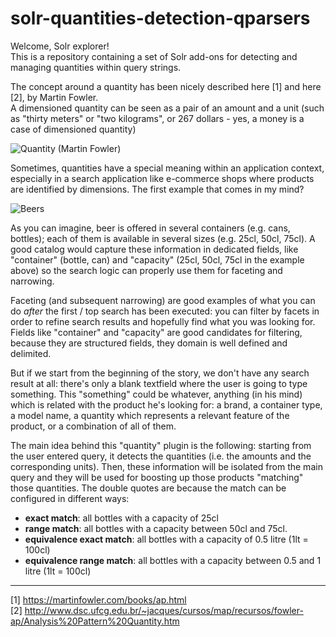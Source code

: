 # solr-quantities-detection-qparsers

Welcome, Solr explorer!   
This is a repository containing a set of Solr add-ons for detecting and managing quantities within query strings.

The concept around a quantity has been nicely described here [1] and here [2], by Martin Fowler.     
A dimensioned quantity can be seen as a pair of an amount and a unit (such as "thirty meters" or "two kilograms", or 267 dollars - yes, a money is a case of dimensioned quantity)     

![Quantity (Martin Fowler)](http://www.dsc.ufcg.edu.br/~jacques/cursos/map/recursos/fowler-ap/Analysis%20Pattern%20Quantity_files/quantityClass.gif)

Sometimes, quantities have a special meaning within an application context, especially in a search application like e-commerce shops where products are identified by dimensions. The first example that comes in my mind? 

![Beers](https://cdn-s3.si.com/s3fs-public/2017/07/21/beer-banner.jpg)

As you can imagine, beer is offered in several containers (e.g. cans, bottles); each of them is available in several sizes (e.g. 25cl, 50cl, 75cl). A good catalog would capture these information in dedicated fields, like "container" (bottle, can) and "capacity" (25cl, 50cl, 75cl in the example above) so the search logic can properly use them for faceting and narrowing.  

Faceting (and subsequent narrowing) are good examples of what you can do *after* the first / top search has been executed: you can filter by facets in order to refine search results and hopefully find what you was looking for. Fields like "container" and "capacity" are good candidates for filtering, because they are structured fields, they domain is well defined and delimited. 

But if we start from the beginning of the story, we don't have any search result at all: there's only a blank textfield where the user is going to type something. This "something" could be whatever, anything (in his mind) which is related with the product he's looking for: a brand, a container type, a model name, a quantity which represents a relevant feature of the product, or a combination of all of them.     

The main idea behind this "quantity" plugin is the following: starting from the user entered query, it detects the quantities (i.e. the amounts and the corresponding units). Then, these information will be isolated from the main query and they will be used for boosting up those products "matching" those quantities. The double quotes are because the match can be configured in different ways:

* **exact match**: all bottles with a capacity of 25cl 
* **range match**: all bottles with a capacity between 50cl and 75cl.
* **equivalence exact match**: all bottles with a capacity of 0.5 litre (1lt = 100cl)               
* **equivalence range match**: all bottles with a capacity between 0.5 and 1 litre (1lt = 100cl)               
 
***

[1] https://martinfowler.com/books/ap.html    
[2] http://www.dsc.ufcg.edu.br/~jacques/cursos/map/recursos/fowler-ap/Analysis%20Pattern%20Quantity.htm
